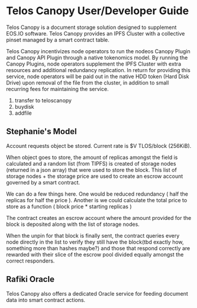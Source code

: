 # Telos Canopy User/Developer Guide

Telos Canopy is a document storage solution designed to supplement EOS.IO software. Telos Canopy provides an IPFS Cluster with a collective pinset managed by a smart contract table.

Telos Canopy incentivizes node operators to run the nodeos Canopy Plugin and Canopy API Plugin through a native tokenomics model. By running the Canopy Plugins, node operators supplement the IPFS Cluster with extra resources and additional redundancy replication. In return for providing this service, node operators will be paid out in the native HDD token (Hard Disk Drive) upon removal of the file from the cluster, in addition to small recurring fees for maintaining the service.


1. transfer to teloscanopy
2. buydisk
3. addfile


## Stephanie's Model

Account requests object be stored.  Current rate is $V TLOS/block (256KiB).

When object goes to store, the amount of replicas amongst the field is calculated
and a random list (from TIPFS) is created of storage nodes (returned in a json array)
that were used to store the block.  This list of storage nodes + the storage price are used
to create an escrow account governed by a smart contract.

We can do a few things here.  One would be reduced redundancy ( half the replicas for half the price ).
Another is we could calculate the total price to store as a function ( block price * starting replicas )  

The contract creates an escrow account where the amount provided for the block is deposited
along with the list of storage nodes.

When the unpin for that block is finally sent, the contract queries every node directly in the list
to verify they still have the block(tbd exactly how, something more than hashes maybe?) and those 
that respond correctly are rewarded with their slice of the escrow pool divided equally amongst
the correct responders.

## Rafiki Oracle

Telos Canopy also offers a dedicated Oracle service for feeding document data into smart contract actions.